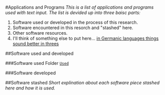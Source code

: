 #Applications and Programs
_This is a list of applications and programs used with text input. The list is devided up into three baisc parts:_
 1. Software used or developed in the process of this research.
 2. Software encountered in this resorch and "stashed" here.
 3. Other software resources.
 4. I'll think of something else to put here... [in Germanic languages things sound better in threes](http://en.wikipedia.org/wiki/Rule_of_three_(writing))
 
 
 ##Software used and developed
 
 ###Software used
 Folder [`Used`](/Methodology/applications-and-programs/Used)
 
 ###Software developed
 
 
 ##Software stashed
 _Short explination about each software piece stashed here and how it is used._
